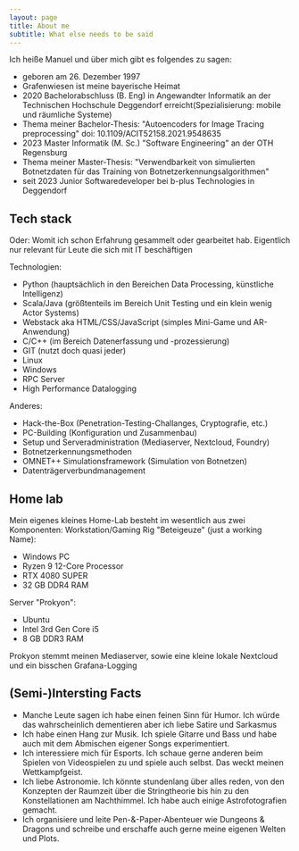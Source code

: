 ```yaml
---
layout: page
title: About me
subtitle: What else needs to be said
---
```


Ich heiße Manuel und über mich gibt es folgendes zu sagen:

- geboren am 26. Dezember 1997
- Grafenwiesen ist meine bayerische Heimat
- 2020 Bachelorabschluss (B. Eng) in Angewandter Informatik an der Technischen Hochschule Deggendorf erreicht(Spezialisierung: mobile und räumliche Systeme)
- Thema meiner Bachelor-Thesis: "Autoencoders for Image Tracing preprocessing" doi: 10.1109/ACIT52158.2021.9548635
- 2023 Master Informatik (M. Sc.) "Software Engineering" an der OTH Regensburg
- Thema meiner Master-Thesis: "Verwendbarkeit von simulierten Botnetzdaten für das Training von Botnetzerkennungsalgorithmen"
- seit 2023 Junior Softwaredeveloper bei b-plus Technologies in Deggendorf

## Tech stack

Oder: Womit ich schon Erfahrung gesammelt oder gearbeitet hab.
Eigentlich nur relevant für Leute die sich mit IT beschäftigen

Technologien:

- Python (hauptsächlich in den Bereichen Data Processing, künstliche Intelligenz)
- Scala/Java (größtenteils im Bereich Unit Testing und ein klein wenig Actor Systems)
- Webstack aka HTML/CSS/JavaScript (simples Mini-Game und AR-Anwendung)
- C/C++ (im Bereich Datenerfassung und -prozessierung)
- GIT (nutzt doch quasi jeder)
- Linux
- Windows
- RPC Server
- High Performance Datalogging

Anderes:

- Hack-the-Box (Penetration-Testing-Challanges, Cryptografie, etc.)
- PC-Building (Konfiguration und Zusammenbau)
- Setup und Serveradministration (Mediaserver, Nextcloud, Foundry)
- Botnetzerkennungsmethoden
- OMNET++ Simulationsframework (Simulation von Botnetzen)
- Datenträgerverbundmanagement

## Home lab

Mein eigenes kleines Home-Lab besteht im wesentlich aus zwei Komponenten:
Workstation/Gaming Rig "Beteigeuze" (just a working Name):

- Windows PC
- Ryzen 9 12-Core Processor
- RTX 4080 SUPER
- 32 GB DDR4 RAM

Server "Prokyon":

- Ubuntu
- Intel 3rd Gen Core i5
- 8 GB DDR3 RAM

Prokyon stemmt meinen Mediaserver, sowie eine kleine lokale Nextcloud und ein bisschen Grafana-Logging

## (Semi-)Intersting Facts

- Manche Leute sagen ich habe einen feinen Sinn für Humor. Ich würde das wahrscheinlich dementieren aber ich liebe Satire und Sarkasmus
- Ich habe einen Hang zur Musik. Ich spiele Gitarre und Bass und habe auch mit dem Abmischen eigener Songs experimentiert.
- Ich interessiere mich für Esports. Ich schaue gerne anderen beim Spielen von Videospielen zu und spiele auch selbst. Das weckt meinen Wettkampfgeist.
- Ich liebe Astronomie. Ich könnte stundenlang über alles reden, von den Konzepten der Raumzeit über die Stringtheorie bis hin zu den Konstellationen am Nachthimmel. Ich habe auch einige Astrofotografien gemacht.
- Ich organisiere und leite Pen-&-Paper-Abenteuer wie Dungeons & Dragons und schreibe und erschaffe auch gerne meine eigenen Welten und Plots.
